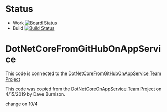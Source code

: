 # Status
- Work [![Board Status](https://dev.azure.com/daveburnisonms/6cfa41cc-4d88-4212-a17d-f033f6e86c75/902807a9-04be-441a-ad8c-835798cc58ad/_apis/work/boardbadge/c5ca48b5-cc7e-4953-88c4-9c6ce77011c6?columnOptions=1)](https://dev.azure.com/daveburnisonms/6cfa41cc-4d88-4212-a17d-f033f6e86c75/_boards/board/t/902807a9-04be-441a-ad8c-835798cc58ad/Microsoft.RequirementCategory/)
- Build [![Build Status](https://dev.azure.com/daveburnisonms/DotNetCoreFromGitHubOnAppService/_apis/build/status/DotNetCoreFromGitHubOnAppService%20-%20CI?branchName=master)](https://dev.azure.com/daveburnisonms/DotNetCoreFromGitHubOnAppService/_build/latest?definitionId=66&branchName=master)

# DotNetCoreFromGitHubOnAppService
This code is connected to the [DotNetCoreFromGitHubOnAppService Team Project](https://dev.azure.com/daveburnisonms/DotNetCoreFromGitHubOnAppService/_dashboards/dashboard/a1486d62-33e1-4707-8d18-25d6fc7ea218)

This code was copied from the [DotNetCoreOnAppService Team Project](https://dev.azure.com/daveburnisonms/_git/DotNetCoreFromGitHubOnAppService) on 4/15/2019 by Dave Burnison.

change on 10/4
